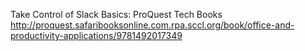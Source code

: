 Take Control of Slack Basics: ProQuest Tech Books
 http://proquest.safaribooksonline.com.rpa.sccl.org/book/office-and-productivity-applications/9781492017349
